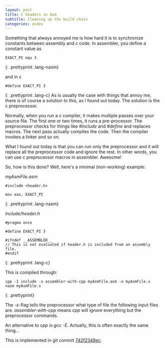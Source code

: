 ```yaml
---
layout: post
title: C headers in Asm
subtitle: Cleaning up the build chain
categories: osdev
---
```


Something that always annoyed me is how hard it is to synchronize constants between assembly and c code.
In assembler, you define a constant value as

	EXACT_PI equ 3
{: .prettyprint .lang-nasm}

and in c

	#define EXACT_PI 3
{: .prettyprint .lang-c}
As is usually the case with things that annoy me, there is of course a solution to this, as I found out today.
The solution is the c preprocessor.

Normally, when you run a c compiler, it makes multiple passes over your source file. The first one or two times, it runs a pre-processor. The preprocessor checks for things like _#include_ and _#define_ and replaces macros. The next pass actually compiles the code. Then the compiler invokes a linker and so on.

What I found out today is that you can run only the preprocessor and it will replace all the preprocessor code and ignore the rest.
In other words, you can use c preprocessor macros in assembler. Awesome!

So, how is this done?
Well, here's a minimal (non-working) example:

_myAsmFile.asm_

	#include <header.h>
	 
	mov eax, EXACT_PI
{: .prettyprint .lang-nasm}

_include/header.h_

	#pragma once
	 
	#define EXACT_PI 3
	 
	#ifndef __ASSEMBLER__
	// This is not evaluated if header.h is included from an assembly file.
	#endif
{: .prettyprint .lang-c}

This is compiled through:

	cpp -I include -x assembler-with-cpp myAsmFile.asm -o myAsmFile.s
	nasm myAsmFile.s
{: .prettyprint}

The _-x_-flag tells the preprocessor what type of file the following input files are. _assembler-with-cpp_ means _cpp_ will ignore everything but the preprocessor commands.

An alternative to _cpp_ is _gcc -E_. Actually, this is often exactly the same thing...


This is implemented in git commit [742f2348ec](https://github.com/thomasloven/os5/tree/742f2348ecc58eaa8239b06c666bd8c3c539c019).
